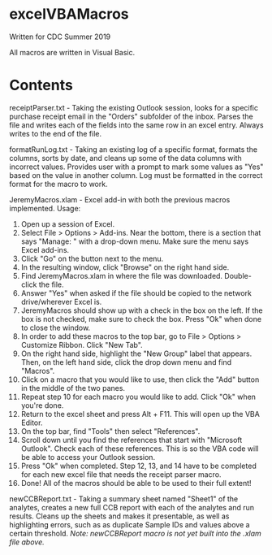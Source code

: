 # excelVBAMacros
Written for CDC Summer 2019

All macros are written in Visual Basic.

# Contents

receiptParser.txt - Taking the existing Outlook session, looks for a specific purchase receipt email in the "Orders" subfolder of the inbox.
Parses the file and writes each of the fields into the same row in an excel entry. Always writes to the end of the file.

formatRunLog.txt - Taking an existing log of a specific format, formats the columns, sorts by date, and cleans up some of the data columns with incorrect values.
Provides user with a prompt to mark some values as "Yes" based on the value in another column.
Log must be formatted in the correct format for the macro to work.

JeremyMacros.xlam - Excel add-in with both the previous macros implemented.
Usage: 
1. Open up a session of Excel. 
2. Select File > Options > Add-ins. Near the bottom, there is a section that says "Manage: " with a drop-down menu. Make sure the menu says Excel add-ins.
3. Click "Go" on the button next to the menu.
4. In the resulting window, click "Browse" on the right hand side.
5. Find JeremyMacros.xlam in where the file was downloaded. Double-click the file.
6. Answer "Yes" when asked if the file should be copied to the network drive/wherever Excel is.
7. JeremyMacros should show up with a check in the box on the left. If the box is not checked, make sure to check the box. Press "Ok" when done to close the window.
8. In order to add these macros to the top bar, go to File > Options > Customize Ribbon. Click "New Tab".
9. On the right hand side, highlight the "New Group" label that appears. Then, on the left hand side, click the drop down menu and find "Macros".
10. Click on a macro that you would like to use, then click the "Add" button in the middle of the two panes.
11. Repeat step 10 for each macro you would like to add. Click "Ok" when you're done.
12. Return to the excel sheet and press Alt +  F11. This will open up the VBA Editor. 
13. On the top bar, find "Tools" then select "References".
14. Scroll down until you find the references that start with "Microsoft Outlook". Check each of these references. This is so the VBA code will be able to access your Outlook session.
15. Press "Ok" when completed. Step 12, 13, and 14 have to be completed for each new excel file that needs the receipt parser macro.
16. Done! All of the macros should be able to be used to their full extent!

newCCBReport.txt - Taking a summary sheet named "Sheet1" of the analytes, creates a new full CCB report with each of the analytes and run results. Cleans up the sheets and makes it presentable, as well as highlighting errors, such as as duplicate Sample IDs and values above a certain threshold. *Note: newCCBReport macro is not yet built into the .xlam file above.*
